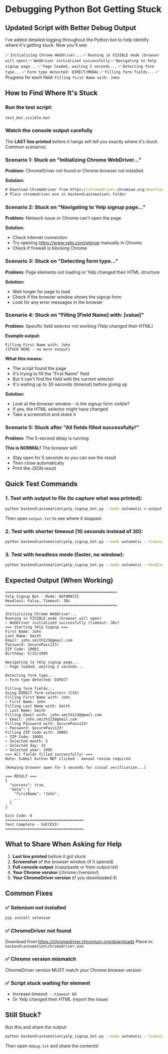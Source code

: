 # Debugging Python Bot Getting Stuck

## Updated Script with Better Debug Output

I've added detailed logging throughout the Python bot to help identify where it's getting stuck. Now you'll see:

✅ `Initializing Chrome WebDriver...`
✅ `Running in VISIBLE mode (browser will open)`
✅ `WebDriver initialized successfully`
✅ `Navigating to Yelp signup page...`
✅ `Page loaded, waiting 2 seconds...`
✅ `Detecting form type...`
✅ `Form type detected: DIRECT/MODAL`
✅ `Filling form fields...`
✅ Progress for each field: `Filling First Name with: John`

## How to Find Where It's Stuck

### Run the test script:

```cmd
test_bot_visible.bat
```

### Watch the console output carefully

The **LAST line printed** before it hangs will tell you exactly where it's stuck. Common scenarios:

### Scenario 1: Stuck on "Initializing Chrome WebDriver..."

**Problem:** ChromeDriver not found or Chrome browser not installed

**Solution:**
```cmd
# Download ChromeDriver from https://chromedriver.chromium.org/downloads
# Place chromedriver.exe in backend\automation\ folder
```

### Scenario 2: Stuck on "Navigating to Yelp signup page..."

**Problem:** Network issue or Chrome can't open the page

**Solution:**
- Check internet connection
- Try opening https://www.yelp.com/signup manually in Chrome
- Check if firewall is blocking Chrome

### Scenario 3: Stuck on "Detecting form type..."

**Problem:** Page elements not loading or Yelp changed their HTML structure

**Solution:**
- Wait longer for page to load
- Check if the browser window shows the signup form
- Look for any error messages in the browser

### Scenario 4: Stuck on "Filling [Field Name] with: [value]"

**Problem:** Specific field selector not working (Yelp changed their HTML)

**Example output:**
```
Filling First Name with: John
[STUCK HERE - no more output]
```

**What this means:**
- The script found the page
- It's trying to fill the "First Name" field
- But it can't find the field with the current selector
- It's waiting up to 30 seconds (timeout) before giving up

**Solution:**
- Look at the browser window - is the signup form visible?
- If yes, the HTML selector might have changed
- Take a screenshot and share it

### Scenario 5: Stuck after "All fields filled successfully!"

**Problem:** The 5-second delay is running

**This is NORMAL!** The browser will:
- Stay open for 5 seconds so you can see the result
- Then close automatically
- Print the JSON result

## Quick Test Commands

### 1. Test with output to file (to capture what was printed):

```cmd
python backend\automation\yelp_signup_bot.py --mode automatic > output.txt 2>&1
```

Then open `output.txt` to see where it stopped.

### 2. Test with shorter timeout (10 seconds instead of 30):

```cmd
python backend\automation\yelp_signup_bot.py --mode automatic --timeout 10
```

### 3. Test with headless mode (faster, no window):

```cmd
python backend\automation\yelp_signup_bot.py --mode automatic --headless
```

## Expected Output (When Working)

```
==================================================
Yelp Signup Bot - Mode: AUTOMATIC
Headless: False, Timeout: 30s
==================================================

Initializing Chrome WebDriver...
Running in VISIBLE mode (browser will open)
✓ WebDriver initialized successfully (timeout: 30s)
=== Starting Yelp Signup ===
First Name: John
Last Name: Smith
Email: john.smith123@gmail.com
Password: SecurePass123!
ZIP Code: 10001
Birthday: 5/15/1995

Navigating to Yelp signup page...
✓ Page loaded, waiting 2 seconds...

Detecting form type...
✓ Form type detected: DIRECT

Filling form fields...
Using DIRECT form selectors (CSS)
Filling First Name with: John
✓ First Name: John
Filling Last Name with: Smith
✓ Last Name: Smith
Filling Email with: john.smith123@gmail.com
✓ Email: john.smith123@gmail.com
Filling Password with: SecurePass123!
✓ Password: SecurePass123!
Filling ZIP Code with: 10001
✓ ZIP Code: 10001
✓ Selected month: 5
✓ Selected day: 15
✓ Selected year: 1995
=== All fields filled successfully! ===
Note: Submit button NOT clicked - manual review required

[Keeping browser open for 5 seconds for visual verification...]

=== RESULT ===
{
  "success": true,
  "data": {
    "firstName": "John",
    ...
  }
}

Exit Code: 0
===================================
Test Complete - SUCCESS!
===================================
```

## What to Share When Asking for Help

1. **Last line printed** before it got stuck
2. **Screenshot** of the browser window (if it opened)
3. **Full console output** (copy/paste or from output.txt)
4. **Your Chrome version** (chrome://version/)
5. **Your ChromeDriver version** (if you downloaded it)

## Common Fixes

### ✅ Selenium not installed
```cmd
pip install selenium
```

### ✅ ChromeDriver not found
Download from https://chromedriver.chromium.org/downloads
Place in: `backend\automation\chromedriver.exe`

### ✅ Chrome version mismatch
ChromeDriver version MUST match your Chrome browser version

### ✅ Script stuck waiting for element
- Increase timeout: `--timeout 60`
- Or Yelp changed their HTML (report the issue)

## Still Stuck?

Run this and share the output:

```cmd
python backend\automation\yelp_signup_bot.py --mode automatic --timeout 10 > debug.txt 2>&1
```

Then open `debug.txt` and share the contents!
